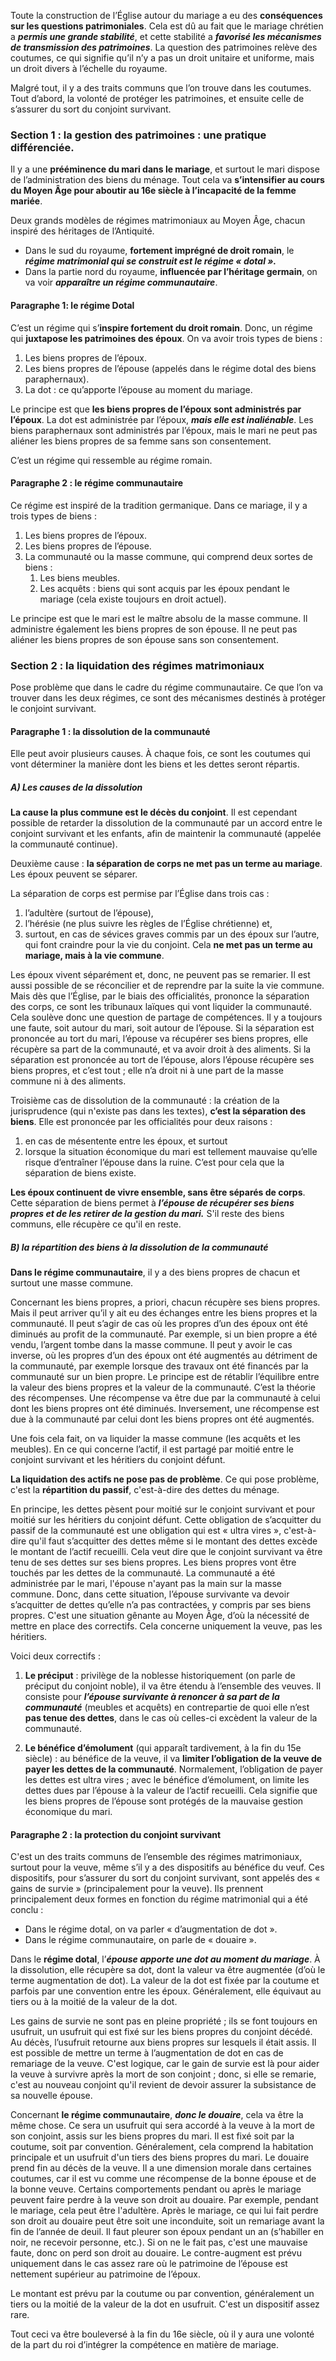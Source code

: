 Toute la construction de l’Église autour du mariage a eu des **conséquences sur les questions patrimoniales**. Cela est dû au fait que le mariage chrétien a ***permis une grande stabilité***, et cette stabilité a ***favorisé les mécanismes de transmission des patrimoines***. La question des patrimoines relève des coutumes, ce qui signifie qu’il n’y a pas un droit unitaire et uniforme, mais un droit divers à l’échelle du royaume.

Malgré tout, il y a des traits communs que l’on trouve dans les coutumes. Tout d’abord, la volonté de protéger les patrimoines, et ensuite celle de s’assurer du sort du conjoint survivant.
### Section 1 : la gestion des patrimoines : une pratique différenciée. 
Il y a une **prééminence du mari dans le mariage**, et surtout le mari dispose de l’administration des biens du ménage. Tout cela va **s’intensifier au cours du Moyen Âge pour aboutir au 16e siècle à l’incapacité de la femme mariée**.

Deux grands modèles de régimes matrimoniaux au Moyen Âge, chacun inspiré des héritages de l’Antiquité. 
- Dans le sud du royaume, **fortement imprégné de droit romain**, le ***régime matrimonial qui se construit est le régime « dotal ».*** 
- Dans la partie nord du royaume, **influencée par l’héritage germain**, on va voir ***apparaître un régime communautaire***.
#### Paragraphe 1: le régime Dotal
C’est un régime qui s’**inspire fortement du droit romain**. Donc, un régime qui **juxtapose les patrimoines des époux**. On va avoir trois types de biens :

1. Les biens propres de l’époux.
2. Les biens propres de l’épouse (appelés dans le régime dotal des biens paraphernaux).
3. La dot : ce qu’apporte l’épouse au moment du mariage.

Le principe est que **les biens propres de l’époux sont administrés par l’époux**. La dot est administrée par l’époux, ***mais elle est inaliénable***. Les biens paraphernaux sont administrés par l’époux, mais le mari ne peut pas aliéner les biens propres de sa femme sans son consentement.

C’est un régime qui ressemble au régime romain.
#### Paragraphe 2 : le régime communautaire
Ce régime est inspiré de la tradition germanique. Dans ce mariage, il y a trois types de biens :

1. Les biens propres de l’époux.
2. Les biens propres de l’épouse.
3. La communauté ou la masse commune, qui comprend deux sortes de biens :
    1. Les biens meubles.
    2. Les acquêts : biens qui sont acquis par les époux pendant le mariage (cela existe toujours en droit actuel).

Le principe est que le mari est le maître absolu de la masse commune. Il administre également les biens propres de son épouse. Il ne peut pas aliéner les biens propres de son épouse sans son consentement.

### Section 2 : la liquidation des régimes matrimoniaux

Pose problème que dans le cadre du régime communautaire. Ce que l’on va trouver dans les deux régimes, ce sont des mécanismes destinés à protéger le conjoint survivant.
#### Paragraphe 1 : la dissolution de la communauté
Elle peut avoir plusieurs causes. À chaque fois, ce sont les coutumes qui vont déterminer la manière dont les biens et les dettes seront répartis.
##### A) Les causes de la dissolution
**La cause la plus commune est le décès du conjoint**. Il est cependant possible de retarder la dissolution de la communauté par un accord entre le conjoint survivant et les enfants, afin de maintenir la communauté (appelée la communauté continue).

Deuxième cause : **la séparation de corps ne met pas un terme au mariage**. Les époux peuvent se séparer. 

La séparation de corps est permise par l’Église dans trois cas : 
1. l’adultère (surtout de l’épouse), 
2. l’hérésie (ne plus suivre les règles de l’Église chrétienne) et, 
3. surtout, en cas de sévices graves commis par un des époux sur l’autre, qui font craindre pour la vie du conjoint. Cela **ne met pas un terme au mariage, mais à la vie commune**.

Les époux vivent séparément et, donc, ne peuvent pas se remarier. Il est aussi possible de se réconcilier et de reprendre par la suite la vie commune. Mais dès que l’Église, par le biais des officialités, prononce la séparation des corps, ce sont les tribunaux laïques qui vont liquider la communauté. Cela soulève donc une question de partage de compétences. Il y a toujours une faute, soit autour du mari, soit autour de l’épouse. Si la séparation est prononcée au tort du mari, l’épouse va récupérer ses biens propres, elle récupère sa part de la communauté, et va avoir droit à des aliments. Si la séparation est prononcée au tort de l’épouse, alors l’épouse récupère ses biens propres, et c’est tout ; elle n’a droit ni à une part de la masse commune ni à des aliments.

Troisième cas de dissolution de la communauté : la création de la jurisprudence (qui n'existe pas dans les textes), **c’est la séparation des biens**. Elle est prononcée par les officialités pour deux raisons : 
1) en cas de mésentente entre les époux, et surtout 
2) lorsque la situation économique du mari est tellement mauvaise qu’elle risque d’entraîner l’épouse dans la ruine. C’est pour cela que la séparation de biens existe. 

**Les époux continuent de vivre ensemble, sans être séparés de corps**. Cette séparation de biens permet à ***l’épouse de récupérer ses biens propres et de les retirer de la gestion du mari.*** S'il reste des biens communs, elle récupère ce qu'il en reste.
##### B) la répartition des biens à la dissolution de la communauté

**Dans le régime communautaire**, il y a des biens propres de chacun et surtout une masse commune.

Concernant les biens propres, a priori, chacun récupère ses biens propres. Mais il peut arriver qu’il y ait eu des échanges entre les biens propres et la communauté. Il peut s’agir de cas où les propres d’un des époux ont été diminués au profit de la communauté. Par exemple, si un bien propre a été vendu, l’argent tombe dans la masse commune. Il peut y avoir le cas inverse, où les propres d’un des époux ont été augmentés au détriment de la communauté, par exemple lorsque des travaux ont été financés par la communauté sur un bien propre. Le principe est de rétablir l’équilibre entre la valeur des biens propres et la valeur de la communauté. C’est la théorie des récompenses. Une récompense va être due par la communauté à celui dont les biens propres ont été diminués. Inversement, une récompense est due à la communauté par celui dont les biens propres ont été augmentés.

Une fois cela fait, on va liquider la masse commune (les acquêts et les meubles). En ce qui concerne l’actif, il est partagé par moitié entre le conjoint survivant et les héritiers du conjoint défunt.

**La liquidation des actifs ne pose pas de problème**. Ce qui pose problème, c'est la **répartition du passif**, c'est-à-dire des dettes du ménage. 

En principe, les dettes pèsent pour moitié sur le conjoint survivant et pour moitié sur les héritiers du conjoint défunt. Cette obligation de s’acquitter du passif de la communauté est une obligation qui est « ultra vires », c'est-à-dire qu'il faut s’acquitter des dettes même si le montant des dettes excède le montant de l’actif recueilli. Cela veut dire que le conjoint survivant va être tenu de ses dettes sur ses biens propres. Les biens propres vont être touchés par les dettes de la communauté. La communauté a été administrée par le mari, l'épouse n'ayant pas la main sur la masse commune. Donc, dans cette situation, l’épouse survivante va devoir s’acquitter de dettes qu’elle n’a pas contractées, y compris par ses biens propres. C'est une situation gênante au Moyen Âge, d’où la nécessité de mettre en place des correctifs. Cela concerne uniquement la veuve, pas les héritiers.

Voici deux correctifs :

1. **Le préciput** : privilège de la noblesse historiquement (on parle de préciput du conjoint noble), il va être étendu à l’ensemble des veuves. Il consiste pour ***l’épouse survivante à renoncer à sa part de la communauté*** (meubles et acquêts) en contrepartie de quoi elle n’est **pas tenue des dettes**, dans le cas où celles-ci excèdent la valeur de la communauté.
    
2. **Le bénéfice d’émolument** (qui apparaît tardivement, à la fin du 15e siècle) : au bénéfice de la veuve, il va **limiter l’obligation de la veuve de payer les dettes de la communauté**. Normalement, l’obligation de payer les dettes est ultra vires ; avec le bénéfice d’émolument, on limite les dettes dues par l’épouse à la valeur de l’actif recueilli. Cela signifie que les biens propres de l’épouse sont protégés de la mauvaise gestion économique du mari.
#### Paragraphe 2 : la protection du conjoint survivant
C'est un des traits communs de l’ensemble des régimes matrimoniaux, surtout pour la veuve, même s’il y a des dispositifs au bénéfice du veuf. Ces dispositifs, pour s’assurer du sort du conjoint survivant, sont appelés des « gains de survie » (principalement pour la veuve). Ils prennent principalement deux formes en fonction du régime matrimonial qui a été conclu :

- Dans le régime dotal, on va parler « d’augmentation de dot ».
- Dans le régime communautaire, on parle de « douaire ».

Dans le **régime dotal**, l’***épouse apporte une dot au moment du mariage***. À la dissolution, elle récupère sa dot, dont la valeur va être augmentée (d’où le terme augmentation de dot). La valeur de la dot est fixée par la coutume et parfois par une convention entre les époux. Généralement, elle équivaut au tiers ou à la moitié de la valeur de la dot.

Les gains de survie ne sont pas en pleine propriété ; ils se font toujours en usufruit, un usufruit qui est fixé sur les biens propres du conjoint décédé. Au décès, l’usufruit retourne aux biens propres sur lesquels il était assis. Il est possible de mettre un terme à l’augmentation de dot en cas de remariage de la veuve. C'est logique, car le gain de survie est là pour aider la veuve à survivre après la mort de son conjoint ; donc, si elle se remarie, c'est au nouveau conjoint qu'il revient de devoir assurer la subsistance de sa nouvelle épouse.

Concernant **le régime communautaire**, ***donc le douaire***, cela va être la même chose. Ce sera un usufruit qui sera accordé à la veuve à la mort de son conjoint, assis sur les biens propres du mari. Il est fixé soit par la coutume, soit par convention. Généralement, cela comprend la habitation principale et un usufruit d'un tiers des biens propres du mari. Le douaire prend fin au décès de la veuve. Il a une dimension morale dans certaines coutumes, car il est vu comme une récompense de la bonne épouse et de la bonne veuve. Certains comportements pendant ou après le mariage peuvent faire perdre à la veuve son droit au douaire. Par exemple, pendant le mariage, cela peut être l'adultère. Après le mariage, ce qui lui fait perdre son droit au douaire peut être soit une inconduite, soit un remariage avant la fin de l’année de deuil. Il faut pleurer son époux pendant un an (s’habiller en noir, ne recevoir personne, etc.). Si on ne le fait pas, c'est une mauvaise faute, donc on perd son droit au douaire. Le contre-augment est prévu uniquement dans le cas assez rare où le patrimoine de l’épouse est nettement supérieur au patrimoine de l’époux.

Le montant est prévu par la coutume ou par convention, généralement un tiers ou la moitié de la valeur de la dot en usufruit. C'est un dispositif assez rare.

Tout ceci va être bouleversé à la fin du 16e siècle, où il y aura une volonté de la part du roi d’intégrer la compétence en matière de mariage.